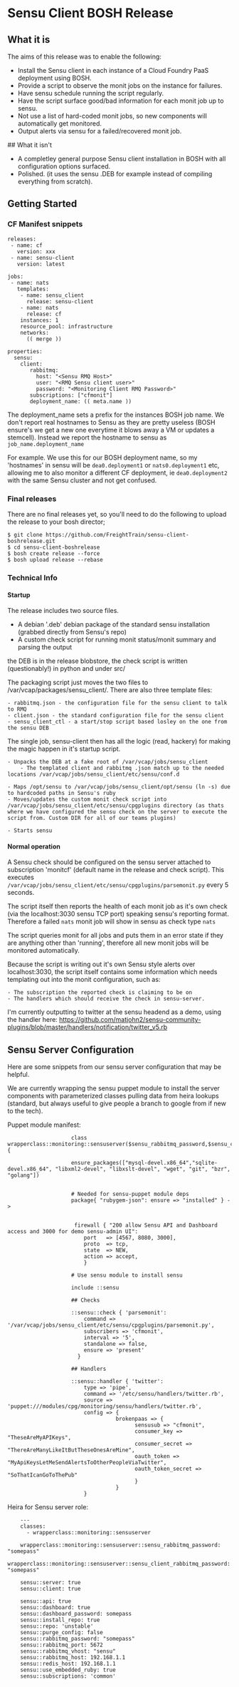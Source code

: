 # Sensu Client BOSH Release

## What it is

The aims of this release was to enable the following:

* Install the Sensu client in each instance of a Cloud Foundry PaaS deployment using BOSH.
* Provide a script to observe the monit jobs on the instance for failures.
* Have sensu schedule running the script regularly.
* Have the script surface good/bad information for each monit job up to sensu.
* Not use a list of hard-coded monit jobs, so new components will automatically get monitored.
* Output alerts via sensu for a failed/recovered monit job.


## What it isn't

* A completley general purpose Sensu client installation in BOSH with all configuration options surfaced.
* Polished. (it uses the sensu .DEB for example instead of compiling everything from scratch).

## Getting Started

### CF Manifest snippets

    releases:
     - name: cf
       version: xxx
     - name: sensu-client
       version: latest
    
    jobs:
     - name: nats
       templates:
        - name: sensu_client
          release: sensu-client
        - name: nats
          release: cf
        instances: 1
        resource_pool: infrastructure
        networks:
          (( merge ))
    
    properties:
      sensu:
        client:
           rabbitmq:
             host: "<Sensu RMQ Host>"
             user: "<RMQ Sensu client user>"
             password: "<Monitoring Client RMQ Password>"
           subscriptions: ["cfmonit"]
           deployment_name: (( meta.name ))
           
The deployment_name sets a prefix for the instances BOSH job name. 
We don't report real hostnames to Sensu as they are pretty useless (BOSH ensure's we get a new one everytime it blows away a VM or updates a stemcell). Instead we report the hostname to sensu as ```job_name.deployment_name```

For example. We use this for our BOSH deployment name, so my 'hostnames' in sensu will be ```dea0.deployment1```  or ```nats0.deployment1``` etc, allowing me to also monitor a different CF deployment, ie ```dea0.deployment2``` with the same Sensu cluster and not get confused.

### Final releases

There are no final releases yet, so you'll need to do the following to upload the release to your bosh director;

    $ git clone https://github.com/FreightTrain/sensu-client-boshrelease.git
    $ cd sensu-client-boshrelease
    $ bosh create release --force
    $ bosh upload release --rebase
    
### Technical Info

#### Startup

The release includes two source files. 

* A debian '.deb' debian package of the standard sensu installation (grabbed directly from Sensu's repo) 
* A custom check script for running monit status/monit summary and parsing the output

the DEB is in the release blobstore, the check script is written (questionably!) in python and under src/

The packaging script just moves the two files to /var/vcap/packages/sensu_client/.
There are also three template files:

    - rabbitmq.json - the configuration file for the sensu client to talk to RMQ
    - client.json - the standard configuration file for the sensu client
    - sensu_client_ctl - a start/stop script based losley on the one from the sensu DEB

The single job, sensu-client then has all the logic (read, hackery) for making the magic happen in it's startup script.

    - Unpacks the DEB at a fake root of /var/vcap/jobs/sensu_client
        - The templated client and rabbitmq .json match up to the needed locations /var/vcap/jobs/sensu_client/etc/sensu/conf.d
        
    - Maps /opt/sensu to /var/vcap/jobs/sensu_client/opt/sensu (ln -s) due to hardcoded paths in Sensu's ruby
    - Moves/updates the custom monit check script into /var/vcap/jobs/sensu_client/etc/sensu/cpgplugins directory (as thats where we have configured the sensu check on the server to execute the script from. Custom DIR for all of our teams plugins)
    
    - Starts sensu
    
#### Normal operation

A Sensu check should be configured on the sensu server attached to subscription 'monitcf' (default name in the release and check script). This executes ```/var/vcap/jobs/sensu_client/etc/sensu/cpgplugins/parsemonit.py``` every 5 seconds.

The script itself then reports the health of each monit job as it's own check (via the localhost:3030 sensu TCP port) speaking sensu's reporting format. Therefore a failed ```nats``` monit job will show in sensu as check type ```nats```

The script queries monit for all jobs and puts them in an error state if they are anything other than 'running', therefore all new monit jobs will be monitored automatically.

Because the script is writing out it's own Sensu style alerts over localhost:3030, the script itself contains some information which needs templating out into the monit configuration, such as:

    - The subscription the reported check is claiming to be on
    - The handlers which should receive the check in sensu-server.
    
I'm currently outputting to twitter at the sensu headend as a demo, using the handler here:
https://github.com/matjohn2/sensu-community-plugins/blob/master/handlers/notification/twitter_v5.rb


## Sensu Server Configuration

Here are some snippets from our sensu server configuration that may be helpful.

We are currently wrapping the sensu puppet module to install the server components with parameterized classes pulling data from heira lookups (standard, but always useful to give people a branch to google from if new to the tech).

Puppet module manifest:

                        class wrapperclass::monitoring::sensuserver($sensu_rabbitmq_password,$sensu_client_rabbitmq_password){
                        
                        ensure_packages(["mysql-devel.x86_64","sqlite-devel.x86_64", "libxml2-devel", "libxslt-devel", "wget", "git", "bzr", "golang"])
                    
            
                        # Needed for sensu-puppet module deps
                        package{ "rubygem-json": ensure => "installed" } ->
                        
                        
                         firewall { "200 allow Sensu API and Dashboard access and 3000 for demo sensu-admin UI":
                            port   => [4567, 8080, 3000],
                            proto  => tcp,
                            state  => NEW,
                            action => accept,
                            }
                        
                        # Use sensu module to install sensu
                        
                        include ::sensu
                        
                        ## Checks
                        
                        ::sensu::check { 'parsemonit':
                            command => '/var/vcap/jobs/sensu_client/etc/sensu/cpgplugins/parsemonit.py',
                            subscribers => 'cfmonit',
                            interval => '5',
                            standalone => false,
                            ensure => 'present'
                          }
                        
                        ## Handlers
                        
                        ::sensu::handler { 'twitter':
                            type => 'pipe',
                            command => '/etc/sensu/handlers/twitter.rb',
                            source => 'puppet:///modules/cpg/monitoring/sensu/handlers/twitter.rb',
                            config => { 
                                      brokenpaas => { 
                                            sensusub => "cfmonit", 
                                            consumer_key => "TheseAreMyAPIKeys",
                                            consumer_secret => "ThereAreManyLikeItButTheseOnesAreMine",
                                            oauth_token => "MyApiKeysLetMeSendAlertsToOtherPeopleViaTwitter",
                                            oauth_token_secret => "SoThatIcanGoToThePub"
                                            } 
                                      }
                            }
            
Heira for Sensu server role:

        ---
        classes:
          - wrapperclass::monitoring::sensuserver
        
        wrapperclass::monitoring::sensuserver::sensu_rabbitmq_password: "somepass"
        wrapperclass::monitoring::sensuserver::sensu_client_rabbitmq_password: "somepass"
        
        sensu::server: true
        sensu::client: true
        
        sensu::api: true
        sensu::dashboard: true
        sensu::dashboard_password: somepass
        sensu::install_repo: true
        sensu::repo: 'unstable'
        sensu::purge_config: false
        sensu::rabbitmq_password: "somepass"
        sensu::rabbitmq_port: 5672
        sensu::rabbitmq_vhost: "sensu"
        sensu::rabbitmq_host: 192.168.1.1
        sensu::redis_host: 192.168.1.1
        sensu::use_embedded_ruby: true
        sensu::subscriptions: 'common'

   

            
            
            
            
            
